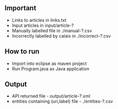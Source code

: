 ## Important
* Links to articles in links.txt
* Input articles in input/article-?
* Manually labelled file in ./manual-?.csv
* Incorrectly labelled by calais in ./incorrect-?.csv

## How to run

* Import into eclipse as maven project
* Run Program.java as Java application

## Output

* API returned file - output/article-?.xml
* entities containing (uri,label) file - ./entities-?.csv

